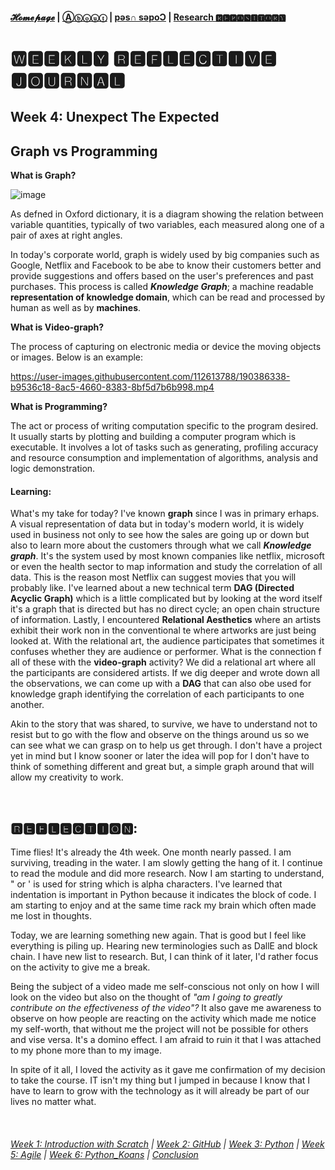 #### [𝓗𝓸𝓶𝓮𝓹𝓪𝓰𝓮](https://PythITjolly.github.io/)   |  [Ⓐⓑⓞⓤⓣ](https://PythITjolly.github.io/about) | [pǝs∩ sǝpoƆ](https://PythITjolly.github.io/Codes) | [Research 🆁🅴🅿🅾🆂🅸🆃🅾🆁🆈](https://PythITjolly.github.io/journals)

# 🆆🅴🅴🅺🅻🆈 🆁🅴🅵🅻🅴🅲🆃🅸🆅🅴 🅹🅾🆄🆁🅽🅰🅻

## Week 4: Unexpect The Expected 

## Graph vs Programming

**What is Graph?**

![image](https://user-images.githubusercontent.com/110364984/187161542-08154a51-afee-47cf-855d-daff21dc1d69.png)

As defned in Oxford dictionary, it is a diagram showing the relation between variable quantities, typically of two variables, each measured along one of a pair of axes at right angles.

In today's corporate world, graph is widely used by big companies such as Google, Netflix and Facebook to be abe to know their customers better and provide suggestions and offers based on the user's preferences and past purchases. This process is called _**Knowledge Graph**_; a machine readable **representation of knowledge domain**, which can be read and processed by human as well as by **machines**.

**What is Video-graph?**

The process of capturing on electronic media or device the moving objects or images.  Below is an example:

https://user-images.githubusercontent.com/112613788/190386338-b9536c18-8ac5-4660-8383-8bf5d7b6b998.mp4


**What is Programming?**

The act or process of writing computation specific to the program desired.  It usually starts by plotting and building a computer program which is executable.  It involves a lot of tasks such as generating, profiling accuracy and resource consumption and implementation of algorithms, analysis and logic demonstration. 

#### Learning:

What's my take for today?  I've known **graph** since I was in primary erhaps. A visual representation of data but in today's modern world, it is widely used in business not only to see how the sales are going up or down but also to learn more about the customers through what we call _**Knowledge graph**_. It's the system used by most known companies like netflix, microsoft or even the health sector to map information and study the correlation of all data.  This is the reason most Netflix can suggest movies that you will probably like. I've learned about a new technical term **DAG (Directed Acyclic Graph)** which is a little complicated but by looking at the word itself it's a graph that is directed but has no direct cycle; an open chain structure of information. Lastly, I encountered **Relational Aesthetics** where an artists exhibit their work non in the conventional te where artworks are just being looked at.  With the relational art, the audience participates that sometimes it confuses whether they are audience or performer. What is the connection f all of these with the **video-graph** activity? We did a relational art where all the participants are considered artists.  If we dig deeper and wrote down all the observations, we can come up with a **DAG** that can also obe used for knowledge graph identifying the correlation of each participants to one another.

Akin to the story that was shared, to survive, we have to understand not to resist but to go with the flow and observe on the things around us so we can see what we can grasp on to help us get through. I don't have a project yet in mind but I know sooner or later the idea will pop for I don't have to think of something different and great but, a simple graph around that will allow my creativity to work. 

<br>


## 🆁🅴🅵🅻🅴🅲🆃🅸🅾🅽:

Time flies! It's already the 4th week. One month nearly passed. I am surviving, treading in the water. I am slowly getting the hang of it. I continue to read the module and did more research. Now I am starting to understand, " or ' is used for string which is alpha characters. I've learned that indentation is important in Python because it indicates the block of code. I am starting to enjoy and at the same time rack my brain which often made me lost in thoughts.

Today, we are learning something new again. That is good but I feel like everything is piling up. Hearing new terminologies such as DallE and block chain. I have new list to research. But, I can think of it later, I'd rather focus on the activity to give me a break.

Being the subject of a video made me self-conscious not only on how I will look on the video but also on the thought of _"am I going to greatly contribute on the effectiveness of the video"?_ It also gave me awareness to observe on how people are reacting on the activity which made me notice my self-worth, that without me the project will not be possible for others and vise versa. It's a domino effect. I am afraid to ruin it that I was attached to my phone more than to my image.

In spite of it all, I loved the activity as it gave me confirmation of my decision to take the course. IT isn't my thing but I jumped in because I know that I have to learn to grow with the technology as it will already be part of our lives no matter what.

<br>




###### [Week 1: Introduction with Scratch](https://PythITjolly.github.io/Week1)   | [Week 2: GitHub](https://PythITjolly.github.io/Week2)   | [Week 3: Python](https://PythITjolly.github.io/Week3)   |   [Week 5: Agile](https://PythITjolly.github.io/Week5)     |    [Week 6: Python_Koans](https://PythITjolly.github.io/Week6)    |   [Conclusion](https://PythITjolly.github.io/Conclusion)
